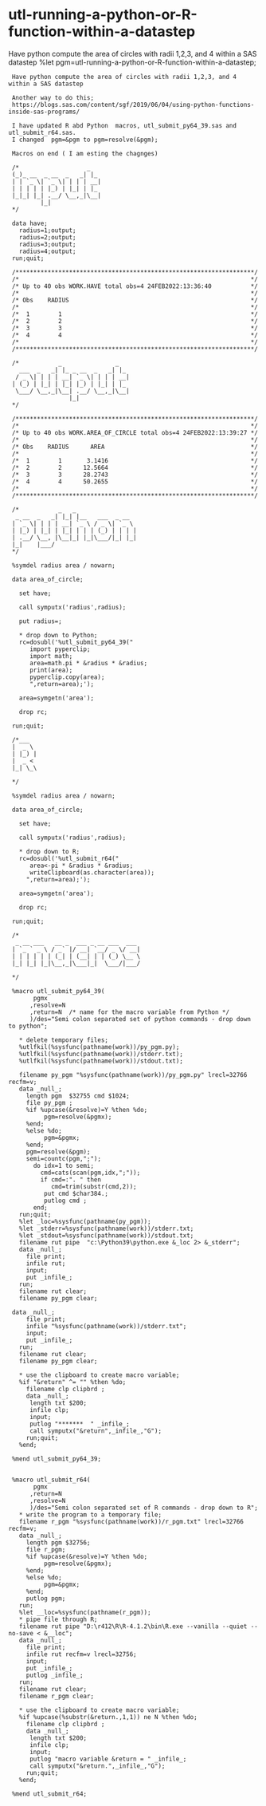 # utl-running-a-python-or-R-function-within-a-datastep
Have python compute the area of circles with radii 1,2,3, and 4 within a SAS datastep 
     %let pgm=utl-running-a-python-or-R-function-within-a-datastep;

     Have python compute the area of circles with radii 1,2,3, and 4 within a SAS datastep

     Another way to do this;
     https://blogs.sas.com/content/sgf/2019/06/04/using-python-functions-inside-sas-programs/

     I have updated R abd Python  macros, utl_submit_py64_39.sas and utl_submit_r64.sas.
     I changed  pgm=&pgm to pgm=resolve(&pgm);

     Macros on end ( I am esting the chagnges)

     /*                   _
     (_)_ __  _ __  _   _| |_
     | | `_ \| `_ \| | | | __|
     | | | | | |_) | |_| | |_
     |_|_| |_| .__/ \__,_|\__|
             |_|
     */

     data have;
       radius=1;output;
       radius=2;output;
       radius=3;output;
       radius=4;output;
     run;quit;

     /*******************************************************************/
     /*                                                                 */
     /* Up to 40 obs WORK.HAVE total obs=4 24FEB2022:13:36:40           */
     /*                                                                 */
     /* Obs    RADIUS                                                   */
     /*                                                                 */
     /*  1        1                                                     */
     /*  2        2                                                     */
     /*  3        3                                                     */
     /*  4        4                                                     */
     /*                                                                 */
     /*******************************************************************/

     /*           _               _
       ___  _   _| |_ _ __  _   _| |_
      / _ \| | | | __| `_ \| | | | __|
     | (_) | |_| | |_| |_) | |_| | |_
      \___/ \__,_|\__| .__/ \__,_|\__|
                     |_|
     */

     /*******************************************************************/
     /*                                                                 */
     /* Up to 40 obs WORK.AREA_OF_CIRCLE total obs=4 24FEB2022:13:39:27 */
     /*                                                                 */
     /* Obs    RADIUS      AREA                                         */
     /*                                                                 */
     /*  1        1       3.1416                                        */
     /*  2        2      12.5664                                        */
     /*  3        3      28.2743                                        */
     /*  4        4      50.2655                                        */
     /*                                                                 */
     /*******************************************************************/

     /*           _   _
      _ __  _   _| |_| |__   ___  _ __
     | `_ \| | | | __| `_ \ / _ \| `_ \
     | |_) | |_| | |_| | | | (_) | | | |
     | .__/ \__, |\__|_| |_|\___/|_| |_|
     |_|    |___/
     */

     %symdel radius area / nowarn;

     data area_of_circle;

       set have;

       call symputx('radius',radius);

       put radius=;

       * drop down to Python;
       rc=dosubl('%utl_submit_py64_39("
          import pyperclip;
          import math;
          area=math.pi * &radius * &radius;
          print(area);
          pyperclip.copy(area);
          ",return=area);');

       area=symgetn('area');

       drop rc;

     run;quit;

     /*___
     |  _ \
     | |_) |
     |  _ <
     |_| \_\

     */

     %symdel radius area / nowarn;

     data area_of_circle;

       set have;

       call symputx('radius',radius);

       * drop down to R;
       rc=dosubl('%utl_submit_r64("
          area<-pi * &radius * &radius;
          writeClipboard(as.character(area));
         ",return=area);');

       area=symgetn('area');

       drop rc;

     run;quit;

     /*
      _ __ ___   __ _  ___ _ __ ___  ___
     | `_ ` _ \ / _` |/ __| `__/ _ \/ __|
     | | | | | | (_| | (__| | | (_) \__ \
     |_| |_| |_|\__,_|\___|_|  \___/|___/

     */

     %macro utl_submit_py64_39(
           pgmx
          ,resolve=N
          ,return=N  /* name for the macro variable from Python */
          )/des="Semi colon separated set of python commands - drop down to python";

       * delete temporary files;
       %utlfkil(%sysfunc(pathname(work))/py_pgm.py);
       %utlfkil(%sysfunc(pathname(work))/stderr.txt);
       %utlfkil(%sysfunc(pathname(work))/stdout.txt);

       filename py_pgm "%sysfunc(pathname(work))/py_pgm.py" lrecl=32766 recfm=v;
       data _null_;
         length pgm  $32755 cmd $1024;
         file py_pgm ;
         %if %upcase(&resolve)=Y %then %do;
              pgm=resolve(&pgmx);
         %end;
         %else %do;
              pgm=&pgmx;
         %end;
         pgm=resolve(&pgm);
         semi=countc(pgm,";");
           do idx=1 to semi;
             cmd=cats(scan(pgm,idx,";"));
             if cmd=:". " then
                cmd=trim(substr(cmd,2));
              put cmd $char384.;
              putlog cmd ;
           end;
       run;quit;
       %let _loc=%sysfunc(pathname(py_pgm));
       %let _stderr=%sysfunc(pathname(work))/stderr.txt;
       %let _stdout=%sysfunc(pathname(work))/stdout.txt;
       filename rut pipe  "c:\Python39\python.exe &_loc 2> &_stderr";
       data _null_;
         file print;
         infile rut;
         input;
         put _infile_;
       run;
       filename rut clear;
       filename py_pgm clear;

     data _null_;
         file print;
         infile "%sysfunc(pathname(work))/stderr.txt";
         input;
         put _infile_;
       run;
       filename rut clear;
       filename py_pgm clear;

       * use the clipboard to create macro variable;
       %if "&return" ^= "" %then %do;
         filename clp clipbrd ;
         data _null_;
          length txt $200;
          infile clp;
          input;
          putlog "*******  " _infile_;
          call symputx("&return",_infile_,"G");
         run;quit;
       %end;

     %mend utl_submit_py64_39;


     %macro utl_submit_r64(
           pgmx
          ,return=N
          ,resolve=N
          )/des="Semi colon separated set of R commands - drop down to R";
       * write the program to a temporary file;
       filename r_pgm "%sysfunc(pathname(work))/r_pgm.txt" lrecl=32766 recfm=v;
       data _null_;
         length pgm $32756;
         file r_pgm;
         %if %upcase(&resolve)=Y %then %do;
              pgm=resolve(&pgmx);
         %end;
         %else %do;
              pgm=&pgmx;
         %end;
         putlog pgm;
       run;
       %let __loc=%sysfunc(pathname(r_pgm));
       * pipe file through R;
       filename rut pipe "D:\r412\R\R-4.1.2\bin\R.exe --vanilla --quiet --no-save < &__loc";
       data _null_;
         file print;
         infile rut recfm=v lrecl=32756;
         input;
         put _infile_;
         putlog _infile_;
       run;
       filename rut clear;
       filename r_pgm clear;

       * use the clipboard to create macro variable;
       %if %upcase(%substr(&return.,1,1)) ne N %then %do;
         filename clp clipbrd ;
         data _null_;
          length txt $200;
          infile clp;
          input;
          putlog "macro variable &return = " _infile_;
          call symputx("&return.",_infile_,"G");
         run;quit;
       %end;

     %mend utl_submit_r64;
